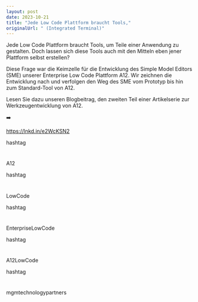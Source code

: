 ```yaml
---
layout: post
date: 2023-10-21
title: "Jede Low Code Plattform braucht Tools,"
originalUrl: " (Integrated Terminal)"
---
```


Jede Low Code Plattform braucht Tools, um Teile einer Anwendung zu gestalten. Doch lassen sich diese Tools auch mit den Mitteln eben jener Plattform selbst erstellen?

Diese Frage war die Keimzelle für die Entwicklung des Simple Model Editors (SME) unserer Enterprise Low Code Plattform A12. Wir zeichnen die Entwicklung nach und verfolgen den Weg des SME vom Prototyp bis hin zum Standard-Tool von A12.

Lesen Sie dazu unseren Blogbeitrag, den zweiten Teil einer Artikelserie zur Werkzeugentwicklung von A12.

➡️

https://lnkd.in/e2WcKSN2

hashtag

#

A12

hashtag

#

LowCode

hashtag

#

EnterpriseLowCode

hashtag

#

A12LowCode

hashtag

#

mgmtechnologypartners